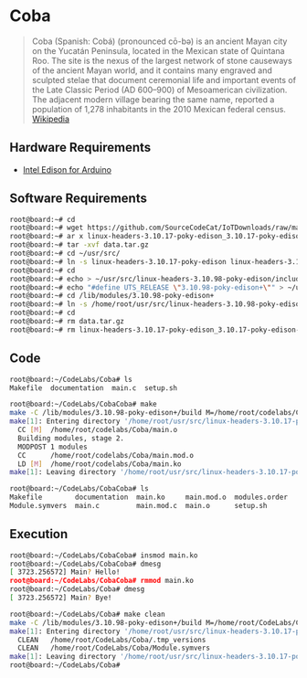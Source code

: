 # Coba

> Coba (Spanish: Cobá) (pronounced cō-bǝ) is an ancient Mayan city on the Yucatán Peninsula, located in the Mexican state of Quintana Roo. The site is the nexus of the largest network of stone causeways of the ancient Mayan world, and it contains many engraved and sculpted stelae that document ceremonial life and important events of the Late Classic Period (AD 600–900) of Mesoamerican civilization. The adjacent modern village bearing the same name, reported a population of 1,278 inhabitants in the 2010 Mexican federal census. [Wikipedia](https://en.wikipedia.org/wiki/Coba)

## Hardware Requirements

- [Intel Edison for Arduino](https://www.seeedstudio.com/Intel%C2%AE-Edison-for-Arduino-p-2149.html)

## Software Requirements

```sh
root@board:~# cd
root@board:~# wget https://github.com/SourceCodeCat/IoTDownloads/raw/master/linux-headers-3.1$
root@board:~# ar x linux-headers-3.10.17-poky-edison_3.10.17-poky-edison-1_i386.deb
root@board:~# tar -xvf data.tar.gz
root@board:~# cd ~/usr/src/
root@board:~# ln -s linux-headers-3.10.17-poky-edison linux-headers-3.10.98-poky-edison
root@board:~# cd
root@board:~# echo > ~/usr/src/linux-headers-3.10.98-poky-edison/include/generated/utsrelease$
root@board:~# echo "#define UTS_RELEASE \"3.10.98-poky-edison+\"" > ~/usr/src/linux-headers-3$
root@board:~# cd /lib/modules/3.10.98-poky-edison+
root@board:~# ln -s /home/root/usr/src/linux-headers-3.10.98-poky-edison build
root@board:~# cd
root@board:~# rm data.tar.gz
root@board:~# rm linux-headers-3.10.17-poky-edison_3.10.17-poky-edison-1_i386.deb
```

## Code

```sh
root@board:~/CodeLabs/Coba# ls
Makefile  documentation  main.c  setup.sh
```

```sh
root@board:~/CodeLabs/CobaCoba# make
make -C /lib/modules/3.10.98-poky-edison+/build M=/home/root/codelabs/Coba modules
make[1]: Entering directory '/home/root/usr/src/linux-headers-3.10.17-poky-edison'
  CC [M]  /home/root/codelabs/Coba/main.o
  Building modules, stage 2.
  MODPOST 1 modules
  CC      /home/root/codelabs/Coba/main.mod.o
  LD [M]  /home/root/codelabs/Coba/main.ko
make[1]: Leaving directory '/home/root/usr/src/linux-headers-3.10.17-poky-edison'
```

```sh
root@board:~/CodeLabs/CobaCoba# ls
Makefile        documentation  main.ko     main.mod.o  modules.order
Module.symvers  main.c         main.mod.c  main.o      setup.sh
```

## Execution


```sh
root@board:~/CodeLabs/CobaCoba# insmod main.ko
root@board:~/CodeLabs/CobaCoba# dmesg
[ 3723.256572] Main? Hello!
root@board:~/CodeLabs/CobaCoba# rmmod main.ko
root@board:~/CodeLabs/Coba# dmesg
[ 3723.256572] Main? Bye!
```

```sh
root@board:~/CodeLabs/Coba# make clean
make -C /lib/modules/3.10.98-poky-edison+/build M=/home/root/CodeLabs/Coba clean
make[1]: Entering directory '/home/root/usr/src/linux-headers-3.10.17-poky-edison'
  CLEAN   /home/root/CodeLabs/Coba/.tmp_versions
  CLEAN   /home/root/CodeLabs/Coba/Module.symvers
make[1]: Leaving directory '/home/root/usr/src/linux-headers-3.10.17-poky-edison'
root@board:~/CodeLabs/Coba# 
```
